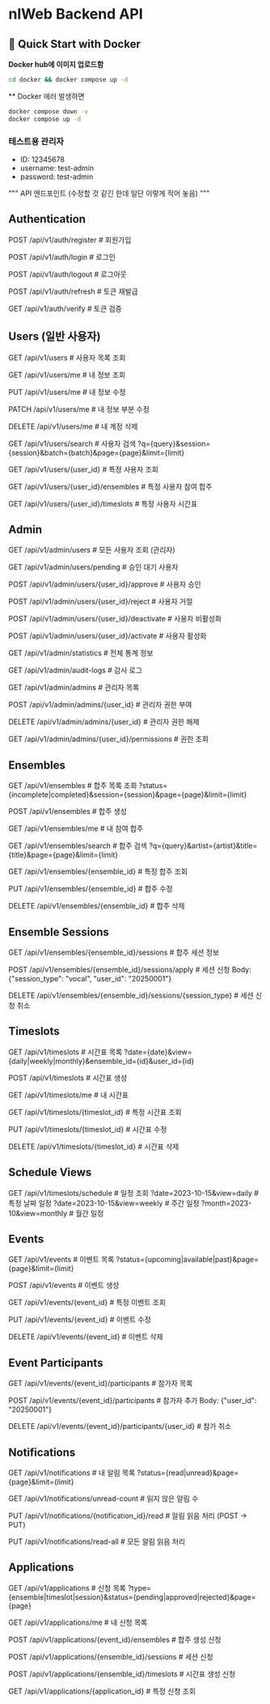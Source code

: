 # nlWeb Backend API

## 🚀 Quick Start with Docker

**Docker hub에 이미지 업로드함**
```bash
cd docker && docker compose up -d
```

** Docker 에러 발생하면
```bash
docker compose down -v
docker compose up -d
```

### 테스트용 관리자
- ID: 12345678
- username: test-admin
- password: test-admin

"""
API 엔드포인트 (수정할 것 같긴 한데 일단 이렇게 적어 놓음)
"""

## Authentication
POST   /api/v1/auth/register              # 회원가입

POST   /api/v1/auth/login                 # 로그인

POST   /api/v1/auth/logout                # 로그아웃

POST   /api/v1/auth/refresh               # 토큰 재발급

GET    /api/v1/auth/verify                # 토큰 검증

## Users (일반 사용자)
GET    /api/v1/users                      # 사용자 목록 조회

GET    /api/v1/users/me                   # 내 정보 조회

PUT    /api/v1/users/me                   # 내 정보 수정

PATCH  /api/v1/users/me                   # 내 정보 부분 수정

DELETE /api/v1/users/me                   # 내 계정 삭제

GET    /api/v1/users/search               # 사용자 검색
?q={query}&session={session}&batch={batch}&page={page}&limit={limit}

GET    /api/v1/users/{user_id}            # 특정 사용자 조회

GET    /api/v1/users/{user_id}/ensembles  # 특정 사용자 참여 합주

GET    /api/v1/users/{user_id}/timeslots  # 특정 사용자 시간표

## Admin
GET    /api/v1/admin/users                # 모든 사용자 조회 (관리자)

GET    /api/v1/admin/users/pending        # 승인 대기 사용자

POST   /api/v1/admin/users/{user_id}/approve   # 사용자 승인

POST   /api/v1/admin/users/{user_id}/reject    # 사용자 거절

POST   /api/v1/admin/users/{user_id}/deactivate # 사용자 비활성화

POST   /api/v1/admin/users/{user_id}/activate   # 사용자 활성화

GET    /api/v1/admin/statistics           # 전체 통계 정보

GET    /api/v1/admin/audit-logs           # 감사 로그

GET    /api/v1/admin/admins               # 관리자 목록

POST   /api/v1/admin/admins/{user_id}     # 관리자 권한 부여

DELETE /api/v1/admin/admins/{user_id}     # 관리자 권한 해제

GET    /api/v1/admin/admins/{user_id}/permissions # 권한 조회

## Ensembles
GET    /api/v1/ensembles                  # 합주 목록 조회
?status={incomplete|completed}&session={session}&page={page}&limit={limit}

POST   /api/v1/ensembles                 # 합주 생성

GET    /api/v1/ensembles/me              # 내 참여 합주

GET    /api/v1/ensembles/search          # 합주 검색
?q={query}&artist={artist}&title={title}&page={page}&limit={limit}

GET    /api/v1/ensembles/{ensemble_id}   # 특정 합주 조회

PUT    /api/v1/ensembles/{ensemble_id}   # 합주 수정

DELETE /api/v1/ensembles/{ensemble_id}   # 합주 삭제

## Ensemble Sessions
GET    /api/v1/ensembles/{ensemble_id}/sessions     # 합주 세션 정보

POST   /api/v1/ensembles/{ensemble_id}/sessions/apply # 세션 신청
Body: {"session_type": "vocal", "user_id": "20250001"}

DELETE /api/v1/ensembles/{ensemble_id}/sessions/{session_type} # 세션 신청 취소

## Timeslots
GET    /api/v1/timeslots                 # 시간표 목록
?date={date}&view={daily|weekly|monthly}&ensemble_id={id}&user_id={id}

POST   /api/v1/timeslots                # 시간표 생성

GET    /api/v1/timeslots/me             # 내 시간표

GET    /api/v1/timeslots/{timeslot_id}  # 특정 시간표 조회

PUT    /api/v1/timeslots/{timeslot_id}  # 시간표 수정

DELETE /api/v1/timeslots/{timeslot_id}  # 시간표 삭제

## Schedule Views
GET    /api/v1/timeslots/schedule        # 일정 조회
?date=2023-10-15&view=daily       # 특정 날짜 일정
?date=2023-10-15&view=weekly      # 주간 일정
?month=2023-10&view=monthly       # 월간 일정

## Events
GET    /api/v1/events                   # 이벤트 목록
?status={upcoming|available|past}&page={page}&limit={limit}

POST   /api/v1/events                  # 이벤트 생성

GET    /api/v1/events/{event_id}       # 특정 이벤트 조회

PUT    /api/v1/events/{event_id}       # 이벤트 수정

DELETE /api/v1/events/{event_id}       # 이벤트 삭제

## Event Participants
GET    /api/v1/events/{event_id}/participants        # 참가자 목록

POST   /api/v1/events/{event_id}/participants        # 참가자 추가
Body: {"user_id": "20250001"}

DELETE /api/v1/events/{event_id}/participants/{user_id} # 참가 취소

## Notifications
GET    /api/v1/notifications            # 내 알림 목록
?status={read|unread}&page={page}&limit={limit}

GET    /api/v1/notifications/unread-count # 읽지 않은 알림 수

PUT    /api/v1/notifications/{notification_id}/read  # 알림 읽음 처리 (POST → PUT)

PUT    /api/v1/notifications/read-all   # 모든 알림 읽음 처리

## Applications
GET    /api/v1/applications             # 신청 목록
?type={ensemble|timeslot|session}&status={pending|approved|rejected}&page={page}

GET    /api/v1/applications/me         # 내 신청 목록

POST   /api/v1/applications/{event_id}/ensembles  # 합주 생성 신청

POST   /api/v1/applications/{ensemble_id}/sessions   # 세션 신청

POST   /api/v1/applications/{ensemble_id}/timeslots  # 시간표 생성 신청

GET    /api/v1/applications/{application_id} # 특정 신청 조회
